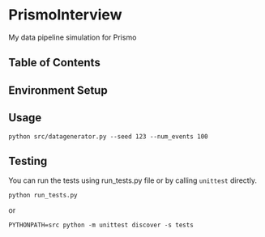 # PrismoInterview

My data pipeline simulation for Prismo

## Table of Contents

## Environment Setup

## Usage

```
python src/datagenerator.py --seed 123 --num_events 100
```

## Testing

You can run the tests using run_tests.py file or by calling `unittest` directly.

```
python run_tests.py
```
or
```
PYTHONPATH=src python -m unittest discover -s tests
```
